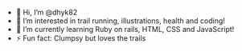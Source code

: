 - 👋 Hi, I’m @dhyk82
- 👀 I’m interested in trail running, illustrations, health and coding! 
- 🌱 I’m currently learning Ruby on rails, HTML, CSS and JavaScript!
- ⚡ Fun fact: Clumpsy but loves the trails

<!---
dhyk82/dhyk82 is a ✨ special ✨ repository because its `README.md` (this file) appears on your GitHub profile.
You can click the Preview link to take a look at your changes.
--->
